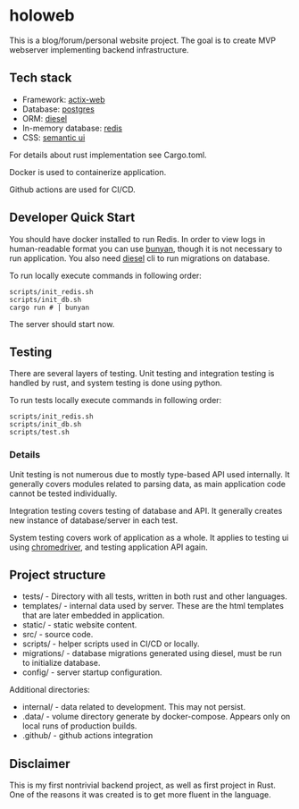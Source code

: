 # holoweb

This is a blog/forum/personal website project. The goal is to create MVP webserver
implementing backend infrastructure.

## Tech stack

* Framework: [actix-web](https://actix.rs)
* Database: [postgres](https://www.postgresql.org/)
* ORM: [diesel](https://diesel.rs/)
* In-memory database: [redis](https://redis.io/)
* CSS: [semantic ui](https://semantic-ui.com/)

For details about rust implementation see Cargo.toml.

Docker is used to containerize application.

Github actions are used for CI/CD.

## Developer Quick Start

You should have docker installed to run Redis.
In order to view logs in human-readable format you can use [bunyan](https://crates.io/crates/bunyan),
though it is not necessary to run application.
You also need [diesel](https://diesel.rs/) cli to run migrations on database.

To run locally execute commands in following order:
```shell
scripts/init_redis.sh
scripts/init_db.sh
cargo run # | bunyan
```

The server should start now.

## Testing

There are several layers of testing. Unit testing and integration testing is handled
by rust, and system testing is done using python.

To run tests locally execute commands in following order:
```shell
scripts/init_redis.sh
scripts/init_db.sh
scripts/test.sh
```

### Details

Unit testing is not numerous due to mostly type-based API used internally.
It generally covers modules related to parsing data, as main application code
cannot be tested individually.

Integration testing covers testing of database and API. It generally creates new instance
of database/server in each test.

System testing covers work of application as a whole. It applies to testing ui using
[chromedriver](https://chromedriver.chromium.org/), and testing application API again.

## Project structure

* tests/ - Directory with all tests, written in both rust and other languages.
* templates/ - internal data used by server. These are the html templates that are later embedded in application.
* static/ - static website content.
* src/ - source code.
* scripts/ - helper scripts used in CI/CD or locally.
* migrations/ - database migrations generated using diesel, must be run to initialize database.
* config/ - server startup configuration.

Additional directories:
* internal/ - data related to development. This may not persist.
* .data/ - volume directory generate by docker-compose. Appears only on local runs of production builds.
* .github/ - github actions integration

## Disclaimer

This is my first nontrivial backend project, as well as first project in Rust.
One of the reasons it was created is to get more fluent in the language.

